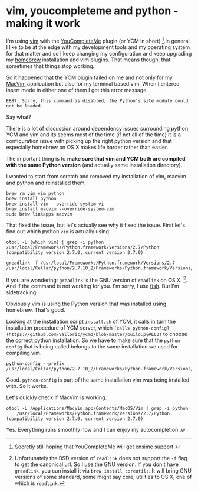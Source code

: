 # vim, youcompleteme and python  - making it work

I'm using [vim](http://www.vim.org/) with the [YouCompleteMe](https://github.com/Valloric/YouCompleteMe) plugin (or YCM in short) [^1].In general I like to be at the edge with my development tools and my operating system for that matter and so I keep changing my configuration and keep upgrading my [homebrew](http://brew.sh/) installation and vim plugins. That means though, that sometimes that things stop working.

So it happened that the YCM plugin failed on me and not only for my [MacVim](https://github.com/macvim-dev/macvim) application but also for my terminal based vim. When I entered insert mode in either one of them I got this error message.

```
E887: Sorry, this command is disabled, the Python's site module could not be loaded.
```

Say what?

There is a lot of discussion around dependency issues surrounding python, YCM and vim and its seems most of the time (if not all of the time) it is a configuration issue with picking up the right python version and that especially homebrew on OS X makes life harder rather than easier.

The important thing is to **make sure that vim and YCM both are compiled with the same Python version** (and actually same installation directory).

I wanted to start from scratch and removed my installation of vim, macvim and python and reinstalled them.

```
brew rm vim vim python
brew install python
brew install vim --override-system-vi
brew install macvim --override-system-vim
sudo brew linkapps macvim
```

That fixed the issue, but let's actually see why it fixed the issue. First let's find out which python  `vim` is actually using.

```fish
otool -L (which vim) | grep -i python
/usr/local/Frameworks/Python.framework/Versions/2.7/Python (compatibility version 2.7.0, current version 2.7.0)

greadlink -f /usr/local/Frameworks/Python.framework/Versions/2.7
/usr/local/Cellar/python/2.7.10_2/Frameworks/Python.framework/Versions/2.7
```

If you are wondering: `greadlink` is the GNU version of `readlink` on OS X. [^readlink]. And if the command is not working for you. I'm sorry, I use [fish](http://fishshell.com/). But I'm sidetracking.

Obviously vim is using the Python version that was installed using homebrew. That's good.

Looking at the installation script `install.sh` of YCM, it calls in turn the installation procedure of YCM server, which `[calls python-config](https://github.com/Valloric/ycmd/blob/master/build.py#L63)` to choose the correct python installation. So we have to make sure that the `python-config` that is being called belongs to the same installation we used for compiling vim.

```fish
python-config --prefix
/usr/local/Cellar/python/2.7.10_2/Frameworks/Python.framework/Versions/2.7
```

Good. `python-config` is part of the same installation vim was being installed with. So it works.

Let's quickly check if MacVim is working:

```
otool -L /Applications/MacVim.app/Contents/MacOS/Vim | grep -i python
	/usr/local/Frameworks/Python.framework/Versions/2.7/Python (compatibility version 2.7.0, current version 2.7.0)
```

Yes. Everything runs smoothly now and I can enjoy my autocompletion.:w


[^1]: Secretly still hoping that YouCompleteMe will get [ensime support](https://github.com/ensime/ensime-server/issues/1049).
[^readlink]: Unfortunately the BSD version of `readlink` does not support the `-f` flag to get the canonical url. So I use the GNU version. If you don't have `greadlink`, you can install it via `brew install coreutils`. It will bring GNU versions of some standard, some might say core, utilities to OS X, one of which is `readlink`.
